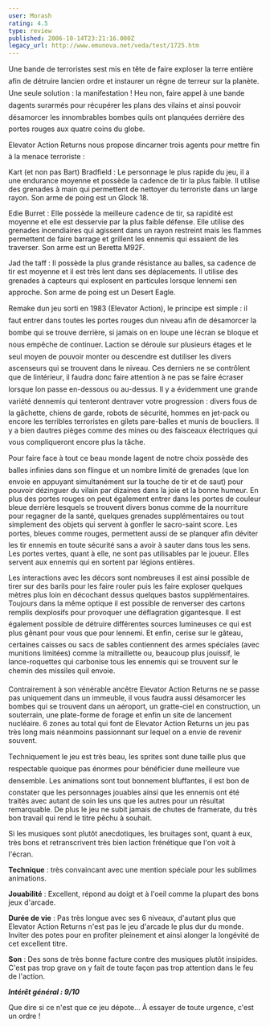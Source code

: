 ```yaml
---
user: Morash
rating: 4.5
type: review
published: 2006-10-14T23:21:16.000Z
legacy_url: http://www.emunova.net/veda/test/1725.htm
---
```

Une bande de terroristes sest mis en tête de faire exploser la terre entière afin de détruire lancien ordre et instaurer un règne de terreur sur la planète. Une seule solution : la manifestation ! Heu non, faire appel à une bande dagents surarmés pour récupérer les plans des vilains et ainsi pouvoir désamorcer les innombrables bombes quils ont planquées derrière des portes rouges aux quatre coins du globe.  

  

Elevator Action Returns nous propose dincarner trois agents pour mettre fin à la menace terroriste :  

  

Kart (et non pas Bart) Bradfield : Le personnage le plus rapide du jeu, il a une endurance moyenne et possède la cadence de tir la plus faible. Il utilise des grenades à main qui permettent de nettoyer du terroriste dans un large rayon. Son arme de poing est un Glock 18\.  

Edie Burret : Elle possède la meilleure cadence de tir, sa rapidité est moyenne et elle est desservie par la plus faible défense. Elle utilise des grenades incendiaires qui agissent dans un rayon restreint mais les flammes permettent de faire barrage et grillent les ennemis qui essaient de les traverser. Son arme est un Beretta M92F.  

Jad the taff : Il possède la plus grande résistance au balles, sa cadence de tir est moyenne et il est très lent dans ses déplacements. Il utilise des grenades à capteurs qui explosent en particules lorsque lennemi sen approche. Son arme de poing est un Desert Eagle.  

  

Remake dun jeu sorti en 1983 (Elevator Action), le principe est simple : il faut entrer dans toutes les portes rouges dun niveau afin de désamorcer la bombe qui se trouve derrière, si jamais on en loupe une lécran se bloque et nous empêche de continuer. Laction se déroule sur plusieurs étages et le seul moyen de pouvoir monter ou descendre est dutiliser les divers ascenseurs qui se trouvent dans le niveau. Ces derniers ne se contrôlent que de lintérieur, il faudra donc faire attention à ne pas se faire écraser lorsque lon passe en-dessous ou au-dessus. Il y a évidemment une grande variété dennemis qui tenteront dentraver votre progression : divers fous de la gâchette, chiens de garde, robots de sécurité, hommes en jet-pack ou encore les terribles terroristes en gilets pare-balles et munis de boucliers. Il y a bien dautres pièges comme des mines ou des faisceaux électriques qui vous compliqueront encore plus la tâche.  

  

Pour faire face à tout ce beau monde lagent de notre choix possède des balles infinies dans son flingue et un nombre limité de grenades (que lon envoie en appuyant simultanément sur la touche de tir et de saut) pour pouvoir dézinguer du vilain par dizaines dans la joie et la bonne humeur. En plus des portes rouges on peut également entrer dans les portes de couleur bleue derrière lesquels se trouvent divers bonus comme de la nourriture pour regagner de la santé, quelques grenades supplémentaires ou tout simplement des objets qui servent à gonfler le sacro-saint score. Les portes, bleues comme rouges, permettent aussi de se planquer afin déviter les tir ennemis en toute sécurité sans a avoir à sauter dans tous les sens. Les portes vertes, quant à elle, ne sont pas utilisables par le joueur. Elles servent aux ennemis qui en sortent par légions entières.  

  

Les interactions avec les décors sont nombreuses il est ainsi possible de tirer sur des barils pour les faire rouler puis les faire exploser quelques mètres plus loin en décochant dessus quelques bastos supplémentaires. Toujours dans la même optique il est possible de renverser des cartons remplis dexplosifs pour provoquer une déflagration gigantesque. Il est également possible de détruire différentes sources lumineuses ce qui est plus gênant pour vous que pour lennemi. Et enfin, cerise sur le gâteau, certaines caisses ou sacs de sables contiennent des armes spéciales (avec munitions limitées) comme la mitraillette ou, beaucoup plus jouissif, le lance-roquettes qui carbonise tous les ennemis qui se trouvent sur le chemin des missiles quil envoie.  

  

Contrairement à son vénérable ancêtre Elevator Action Returns ne se passe pas uniquement dans un immeuble, il vous faudra aussi désamorcer les bombes qui se trouvent dans un aéroport, un gratte-ciel en construction, un souterrain, une plate-forme de forage et enfin un site de lancement nucléaire. 6 zones au total qui font de Elevator Action Returns un jeu pas très long mais néanmoins passionnant sur lequel on a envie de revenir souvent.  

  

Techniquement le jeu est très beau, les sprites sont dune taille plus que respectable quoique pas énormes pour bénéficier dune meilleure vue densemble. Les animations sont tout bonnement bluffantes, il est bon de constater que les personnages jouables ainsi que les ennemis ont été traités avec autant de soin les uns que les autres pour un résultat remarquable. De plus le jeu ne subit jamais de chutes de framerate, du très bon travail qui rend le titre pêchu à souhait.  

Si les musiques sont plutôt anecdotiques, les bruitages sont, quant à eux, très bons et retranscrivent très bien laction frénétique que l'on voit à l'écran.  

  

**Technique** : très convaincant avec une mention spéciale pour les sublimes animations.  

**Jouabilité** : Excellent, répond au doigt et à l'oeil comme la plupart des bons jeux d'arcade.  

**Durée de vie** : Pas très longue avec ses 6 niveaux, d'autant plus que Elevator Action Returns n'est pas le jeu d'arcade le plus dur du monde. Inviter des potes pour en profiter pleinement et ainsi alonger la longévité de cet excellent titre.  

**Son** : Des sons de très bonne facture contre des musiques plutôt insipides. C'est pas trop grave on y fait de toute façon pas trop attention dans le feu de l'action.  

  

**_Intérêt général : 9/10_**  

  

Que dire si ce n'est que ce jeu dépote... À essayer de toute urgence, c'est un ordre !